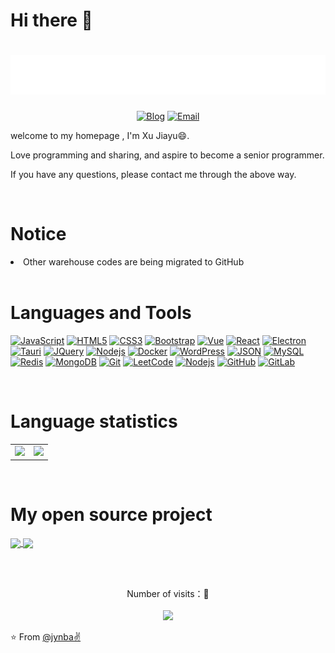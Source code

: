 # Hi there 👋

<!-- 动态打字效果 -->
<h1 align="center">
  <a href="https://stm32-mqtt.top">
    <img src="./hello.svg">
  </a>
</h1>

<!-- 个人资料 -->
<p align="center">
  <a href="https://stm32-mqtt.top" target="_blank"><img alt="Blog" src="https://img.shields.io/badge/Blog-blue?style=flat&logo=google-chrome"></a>
  <a href="mailto:jyxu0529@gmail.com"><img alt="Email" src="https://img.shields.io/badge/Gmail-jyxu0529%40gmail.com-%23FCA121?style=flat&logo=gmail"></a>
</p>


<!-- 个人介绍 -->
welcome to my homepage , I'm Xu Jiayu😄.

Love programming and sharing, and aspire to become a senior programmer.

If you have any questions, please contact me through the above way.


<br />

# Notice

<li>Other warehouse codes are being migrated to GitHub</li>

<br />

<!-- 个人技能&工具介绍 -->
# Languages and Tools

[![JavaScript](https://img.shields.io/badge/-JavaScript-black?style=flat&logo=javascript&link=https://github.com/jynba)](https://github.com/jynba) 
[![HTML5](https://img.shields.io/badge/-HTML5-E34F26?style=flat&logo=html5&logoColor=white&link=https://github.com/jynba)](https://github.com/jynba) 
[![CSS3](https://img.shields.io/badge/-CSS3-1572B6?style=flat&logo=css3&link=https://github.com/jynba)](https://github.com/jynba) 
[![Bootstrap](https://img.shields.io/badge/-Bootstrap-563D7C?style=flat&logo=bootstrap&link=https://github.com/jynba)](https://github.com/jynba) 
[![Vue](https://img.shields.io/badge/-Vue-orange?style=flat&logo=Vue.js&link=https://github.com/jynba)](https://github.com/jynba) 
[![React](https://img.shields.io/badge/-React-black?style=flat&logo=react&link=https://github.com/jynba)](https://github.com/jynba) 
[![Electron](https://img.shields.io/badge/-Electron-gray?style=flat&logo=electron&link=https://github.com/jynba)](https://github.com/jynba) 
[![Tauri](https://img.shields.io/badge/-Tauri-%23FCA121?style=flat&logo=Tauri&link=https://github.com/jynba)](https://gitlab.com/jynba) 
[![JQuery](https://img.shields.io/badge/-JQuery-blue?style=flat&logo=jquery&link=https://github.com/jynba)](https://github.com/jynba) 
[![Nodejs](https://img.shields.io/badge/-Nodejs-green?style=flat&logo=Node.js&link=https://github.com/jynba)](https://github.com/jynba) 
[![Docker](https://img.shields.io/badge/-Docker-black?style=flat&logo=docker&link=https://github.com/jynba)](https://github.com/jynba) 
[![WordPress](https://img.shields.io/badge/-WordPress-blue?style=flat&logo=wordpress&link=https://github.com/jynba)](https://github.com/jynba) 
[![JSON](https://img.shields.io/badge/-json-02569B?style=flat&logo=json&link=https://github.com/jynba)](https://github.com/jynba)
[![MySQL](https://img.shields.io/badge/-MySQL-black?style=flat&logo=mysql&link=https://github.com/jynba)](https://github.com/jynba)
[![Redis](https://img.shields.io/badge/-Redis-black?style=flat&logo=redis&link=https://github.com/jynba)](https://github.com/jynba) 
[![MongoDB](https://img.shields.io/badge/-MongoDB-FCA121?style=flat&logo=mongodb&link=https://github.com/jynba)](https://github.com/jynba)
[![Git](https://img.shields.io/badge/-Git-black?style=flat&logo=git&link=https://github.com/jynba)](https://github.com/jynba) 
[![LeetCode](https://img.shields.io/badge/-LeetCode-02569B?style=flat&logo=leetCode&link=https://github.com/jynba)](https://github.com/jynba)
[![Nodejs](https://img.shields.io/badge/-Nodejs-black?style=flat&logo=Node.js&link=https://github.com/jynba)](https://github.com/jynba) 
[![GitHub](https://img.shields.io/badge/-GitHub-181717?style=flat&logo=github&link=https://github.com/jynba)](https://github.com/jynba)
[![GitLab](https://img.shields.io/badge/-GitLab-FCA121?style=flat&logo=gitlab&link=https://github.com/jynba)](https://gitlab.com/jynba) 



<br />

# Language statistics

<!-- 个人使用的最多的语言 仓库 Star 数 -->
<!-- [![Top Langs](https://github-readme-stats.vercel.app/api/top-langs/?username=jynba&layout=compact)](https://github.com/jynba/github-readme-stats)
[![Top Langs](https://github-readme-stats.vercel.app/api/top-langs/?username=jynba)](https://github.com/jynba/# github-readme-stats) -->

<!-- ![Fancy's GitHub stats](https://github-readme-stats.vercel.app/api?username=jynba&show_icons=true&theme=tokyonight) -->

<table align="center">
  <tr>
    <td>
      <img src="https://github-readme-stats.vercel.app/api/top-langs/?username=jynba&theme=tokyonight" />
    </td>
    <td>
      <img src="https://github-readme-stats.vercel.app/api?username=jynba&show_icons=true&theme=tokyonight" />
    </td>
  </tr>
</table>

<!-- GitHub Activity Graph
<table align="center">
  <tr>
    <td colspan="2">
      <img src="https://activity-graph.herokuapp.com/graph?username=jynba&theme=xcode&bg_color=FF000000&hide_border=true" />
    </td>
  </tr>
</table> -->

<br />

# My open source project

<!-- 开源项目 -->
<p align="left">
  <a href="https://github.com/jynba/DJ_Project">
    <img align="center" src="https://github-readme-stats.vercel.app/api/pin/?username=jynba&repo=DJ_Project&theme=radical" />
  </a>
  <a href="https://github.com/jynba/dxyy_project">
    <img align="center" src="https://github-readme-stats.vercel.app/api/pin/?username=jynba&repo=dxyy_project&theme=radical" />
  </a>
</p>


<br /><br />
<!-- 访问量统计 -->
<p align="center"> 
  Number of visits：👀<br /><br />
  <img src="https://profile-counter.glitch.me/jynba/count.svg" />
</p>

⭐️ From [@jynba✌](https://github.com/jynba)

<!--
**jynba/jynba** is a ✨ _special_ ✨ repository because its `README.md` (this file) appears on your GitHub profile.

Here are some ideas to get you started:

- 🔭 I’m currently working on ...
- 🌱 I’m currently learning ...
- 👯 I’m looking to collaborate on ...
- 🤔 I’m looking for help with ...
- 💬 Ask me about ...
- 📫 How to reach me: ...
- 😄 Pronouns: ...
- ⚡ Fun fact: ...
-->
